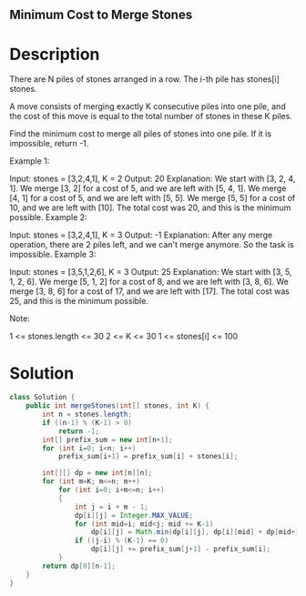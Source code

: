 Minimum Cost to Merge Stones
---

# Description
There are N piles of stones arranged in a row.  The i-th pile has stones[i] stones.

A move consists of merging exactly K consecutive piles into one pile, and the cost of this move is equal to the total number of stones in these K piles.

Find the minimum cost to merge all piles of stones into one pile.  If it is impossible, return -1.



Example 1:

Input: stones = [3,2,4,1], K = 2
Output: 20
Explanation:
We start with [3, 2, 4, 1].
We merge [3, 2] for a cost of 5, and we are left with [5, 4, 1].
We merge [4, 1] for a cost of 5, and we are left with [5, 5].
We merge [5, 5] for a cost of 10, and we are left with [10].
The total cost was 20, and this is the minimum possible.
Example 2:

Input: stones = [3,2,4,1], K = 3
Output: -1
Explanation: After any merge operation, there are 2 piles left, and we can't merge anymore.  So the task is impossible.
Example 3:

Input: stones = [3,5,1,2,6], K = 3
Output: 25
Explanation:
We start with [3, 5, 1, 2, 6].
We merge [5, 1, 2] for a cost of 8, and we are left with [3, 8, 6].
We merge [3, 8, 6] for a cost of 17, and we are left with [17].
The total cost was 25, and this is the minimum possible.


Note:

1 <= stones.length <= 30
2 <= K <= 30
1 <= stones[i] <= 100


# Solution
```java
class Solution {
    public int mergeStones(int[] stones, int K) {
        int n = stones.length;
        if ((n-1) % (K-1) > 0)
            return -1;
        int[] prefix_sum = new int[n+1];
        for (int i=0; i<n; i++)
            prefix_sum[i+1] = prefix_sum[i] + stones[i];

        int[][] dp = new int[n][n];
        for (int m=K; m<=n; m++)
            for (int i=0; i+m<=n; i++)
            {
                int j = i + m - 1;
                dp[i][j] = Integer.MAX_VALUE;
                for (int mid=i; mid<j; mid += K-1)
                    dp[i][j] = Math.min(dp[i][j], dp[i][mid] + dp[mid+1][j]);
                if ((j-i) % (K-1) == 0)
                    dp[i][j] += prefix_sum[j+1] - prefix_sum[i];
            }
        return dp[0][n-1];
    }
}
```
